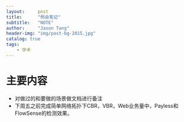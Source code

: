 ```yaml
---
layout:     post
title:      "例会笔记"
subtitle:   "NOTE"
author:     "Jason Tang"
header-img: "img/post-bg-2015.jpg"
catalog: true
tags:
    - 学术
---
```


 
# 主要内容
 
- 对做过的和要做的场景做文档进行备注
- 下周五之前完成简单网络拓扑下CBR，VBR，Web业务量中，Payless和FlowSense的检测效果。

